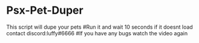 # Psx-Pet-Duper
This script will dupe your pets
#Run it and wait 10 seconds if it doesnt load contact discord:luffy#6666
#If you have any bugs watch the video again
